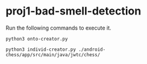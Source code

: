 # proj1-bad-smell-detection

Run the following commands to execute it.

`python3 onto-creator.py`

`python3 individ-creator.py ./android-chess/app/src/main/java/jwtc/chess/`
